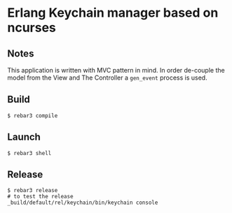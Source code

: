 # Erlang Keychain manager based on ncurses

## Notes

This application is written with MVC pattern in mind.
In order de-couple the model from the View and The Controller
a ```gen_event``` process is used.

## Build
```shell
$ rebar3 compile
```

## Launch
```shell
$ rebar3 shell
```

## Release
```shell
$ rebar3 release
# to test the release
_build/default/rel/keychain/bin/keychain console
```